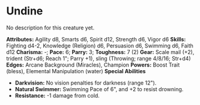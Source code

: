 # Undine

No description for this creature yet.

**Attributes:** Agility d8, Smarts d6, Spirit d12, Strength d6, Vigor
d6
**Skills:** Fighting d4-2, Knowledge (Religion) d6, Persuasion d6,
Swimming d6, Faith d12
**Charisma:** -; **Pace:** 6; **Parry:** 3; **Toughness:** 7 (2)
**Gear:** Scale mail (+2), trident (Str+d6; Reach 1"; Parry +1), sling
(Throwing; range 4/8/16; Str+d4)
**Edges:** Arcane Background (Miracles), Champion
**Powers:** Boost Trait (bless), Elemental Manipulation (water)
**Special Abilities**

- **Darkvision:** No vision penalties for darkness (range 12").
- **Natural Swimmer:** Swimming Pace of 6", and +2 to resist drowning.
- **Resistance:** -1 damage from cold.
